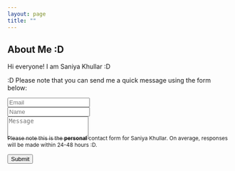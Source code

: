 ```yaml
---
layout: page
title: "" 
---
```

## About Me :D

Hi everyone! I am Saniya Khullar :D

<form action="https://formspree.io/f/xbjvwvly" method="POST" class="form" id="contact-form">
  <p>:D Please note that you can send me a quick message using the form below:</p>
  <div class="row">
    <div class="col-6">
      <input type="email" name="_replyto" required="required" class="form-control form-control-lg" placeholder="Email" title="Email">
    </div>
    <div class="col-6">
      <input type="text" name="name" class="form-control form-control-lg" placeholder="Name" title="Name">
    </div>
  </div>
  <input type="hidden" name="_subject" value="New submission from deanattali.com">
  <textarea type="text" name="content" class="form-control form-control-lg" placeholder="Message" title="Message" required="required" rows="3"></textarea>
  <input type="text" name="_gotcha" style="display:none">
  <input type="hidden" name="_next" value="?message=Your message was sent successfully, thanks!" />
  
  <div style="font-size: 12px; margin: -10px 0 10px;">Please note this is the <b>personal</b> contact form for Saniya Khullar. On average, responses will be made within 24-48 hours :D.</div>
  
  <button type="submit" class="btn btn-lg btn-primary">Submit</button>
</form>